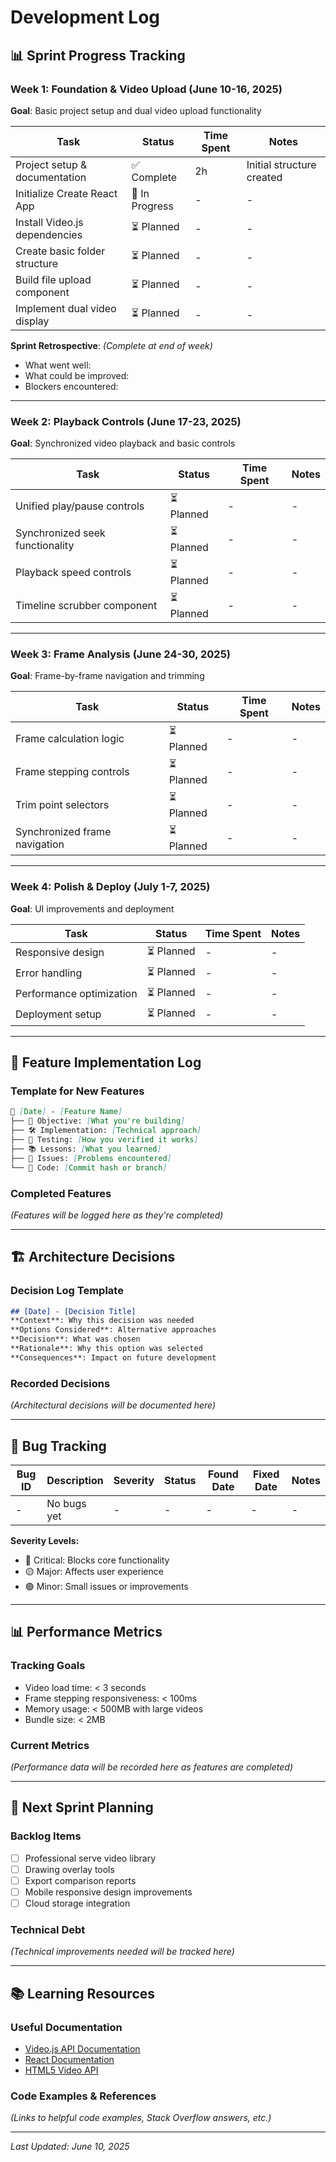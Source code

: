 # Development Log

## 📊 Sprint Progress Tracking

### Week 1: Foundation & Video Upload (June 10-16, 2025)
**Goal**: Basic project setup and dual video upload functionality

| Task | Status | Time Spent | Notes |
|------|--------|------------|-------|
| Project setup & documentation | ✅ Complete | 2h | Initial structure created |
| Initialize Create React App | 🔄 In Progress | - | - |
| Install Video.js dependencies | ⏳ Planned | - | - |
| Create basic folder structure | ⏳ Planned | - | - |
| Build file upload component | ⏳ Planned | - | - |
| Implement dual video display | ⏳ Planned | - | - |

**Sprint Retrospective**: *(Complete at end of week)*
- What went well:
- What could be improved:
- Blockers encountered:

---

### Week 2: Playback Controls (June 17-23, 2025)
**Goal**: Synchronized video playback and basic controls

| Task | Status | Time Spent | Notes |
|------|--------|------------|-------|
| Unified play/pause controls | ⏳ Planned | - | - |
| Synchronized seek functionality | ⏳ Planned | - | - |
| Playback speed controls | ⏳ Planned | - | - |
| Timeline scrubber component | ⏳ Planned | - | - |

---

### Week 3: Frame Analysis (June 24-30, 2025)
**Goal**: Frame-by-frame navigation and trimming

| Task | Status | Time Spent | Notes |
|------|--------|------------|-------|
| Frame calculation logic | ⏳ Planned | - | - |
| Frame stepping controls | ⏳ Planned | - | - |
| Trim point selectors | ⏳ Planned | - | - |
| Synchronized frame navigation | ⏳ Planned | - | - |

---

### Week 4: Polish & Deploy (July 1-7, 2025)
**Goal**: UI improvements and deployment

| Task | Status | Time Spent | Notes |
|------|--------|------------|-------|
| Responsive design | ⏳ Planned | - | - |
| Error handling | ⏳ Planned | - | - |
| Performance optimization | ⏳ Planned | - | - |
| Deployment setup | ⏳ Planned | - | - |

---

## 📝 Feature Implementation Log

### Template for New Features
```markdown
📅 [Date] - [Feature Name]
├── 🎯 Objective: [What you're building]
├── 🛠️ Implementation: [Technical approach]
├── 🧪 Testing: [How you verified it works]
├── 📚 Lessons: [What you learned]
├── 🐛 Issues: [Problems encountered]
└── 🔗 Code: [Commit hash or branch]
```

### Completed Features
*(Features will be logged here as they're completed)*

---

## 🏗️ Architecture Decisions

### Decision Log Template
```markdown
## [Date] - [Decision Title]
**Context**: Why this decision was needed
**Options Considered**: Alternative approaches
**Decision**: What was chosen
**Rationale**: Why this option was selected
**Consequences**: Impact on future development
```

### Recorded Decisions
*(Architectural decisions will be documented here)*

---

## 🐛 Bug Tracking

| Bug ID | Description | Severity | Status | Found Date | Fixed Date | Notes |
|--------|-------------|----------|---------|------------|------------|-------|
| - | No bugs yet | - | - | - | - | - |

**Severity Levels:**
- 🔴 Critical: Blocks core functionality
- 🟡 Major: Affects user experience
- 🟢 Minor: Small issues or improvements

---

## 📊 Performance Metrics

### Tracking Goals
- Video load time: < 3 seconds
- Frame stepping responsiveness: < 100ms
- Memory usage: < 500MB with large videos
- Bundle size: < 2MB

### Current Metrics
*(Performance data will be recorded here as features are completed)*

---

## 🎯 Next Sprint Planning

### Backlog Items
- [ ] Professional serve video library
- [ ] Drawing overlay tools
- [ ] Export comparison reports
- [ ] Mobile responsive design improvements
- [ ] Cloud storage integration

### Technical Debt
*(Technical improvements needed will be tracked here)*

---

## 📚 Learning Resources

### Useful Documentation
- [Video.js API Documentation](https://docs.videojs.com/)
- [React Documentation](https://react.dev/)
- [HTML5 Video API](https://developer.mozilla.org/en-US/docs/Web/API/HTMLVideoElement)

### Code Examples & References
*(Links to helpful code examples, Stack Overflow answers, etc.)*

---

*Last Updated: June 10, 2025*